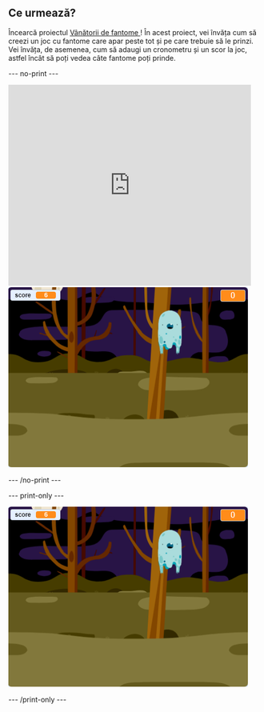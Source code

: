 ## Ce urmează?

Încearcă proiectul [ Vânătorii de fantome ](https://projects.raspberrypi.org/en/projects/ghostbusters?utm_source=pathway&utm_medium=whatnext&utm_campaign=projects) ! În acest proiect, vei învăța cum să creezi un joc cu fantome care apar peste tot și pe care trebuie să le prinzi. Vei învăța, de asemenea, cum să adaugi un cronometru și un scor la joc, astfel încât să poți vedea câte fantome poți prinde.

\--- no-print \---

<div class="scratch-preview">
  <iframe allowtransparency="true" width="485" height="402" src="https://scratch.mit.edu/projects/embed/276874679/?autostart=false" frameborder="0" scrolling="no"></iframe>
  <img src="images/ghostbusters-static.png">
</div>

\--- /no-print \---

\--- print-only \---

![prezentare](images/ghostbusters-static.png)

\--- /print-only \---